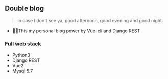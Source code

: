 ## Double blog
> In case I don't see ya, good afternoon, good evening and good night. 

- This my personal blog power by Vue-cli and Django REST

### Full web stack
- Python3
- Django REST
- Vue2
- Mysql 5.7

